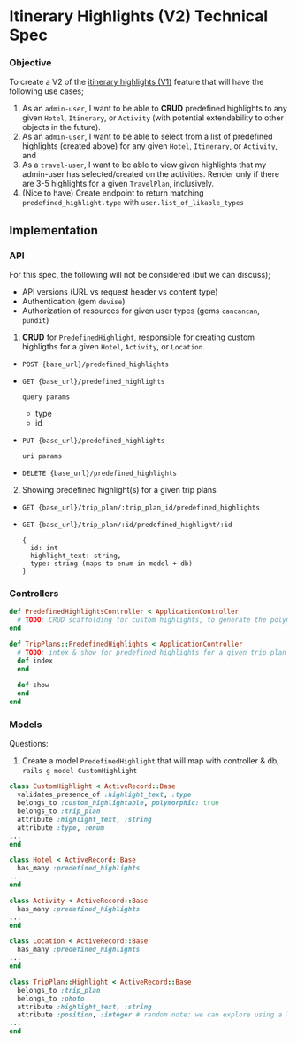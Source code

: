 # Itinerary Highlights (V2) Technical Spec

### Objective

To create a V2 of the [itinerary highlights (V1)](https://github.com/kimkimtravel/interviews/blob/main/itinerary_highlights_v2.md) feature that will have the following use cases;


1.  As an `admin-user`, I want to be able to **CRUD** predefined highlights to any given `Hotel`, `Itinerary`, or `Activity` (with potential extendability to other objects in the future).
2. As an `admin-user`, I want to be able to select from a list of predefined highlights (created above) for any given `Hotel`, `Itinerary`, or `Activity`, and 
3. As a `travel-user`, I want to be able to view given highlights that my admin-user has selected/created on the activities. Render only if there are 3-5 highlights for a given `TravelPlan`, inclusively.
4. (Nice to have) Create endpoint to return matching `predefined_highlight.type` with `user.list_of_likable_types`


## Implementation
### API
For this spec, the following will not be considered (but we can discuss);
- API versions (URL vs request header vs content type)
- Authentication (gem `devise`)
- Authorization of resources for given user types (gems `cancancan`, `pundit`)


1. **CRUD** for `PredefinedHighlight`, responsible for creating custom highligths for a given `Hotel`, `Activity`, or `Location`.
- 
  ```
  POST {base_url}/predefined_highlights
  ```
 

  
-
   ```
   GET {base_url}/predefined_highlights
   ```
   `query params`
   - type
   - id
   
- 
   ```
   PUT {base_url}/predefined_highlights
   ```
   
   `uri params`

-
   ```
   DELETE {base_url}/predefined_highlights
   ```


2. Showing predefined highlight(s) for a given trip plans

-
  ```
  GET {base_url}/trip_plan/:trip_plan_id/predefined_highlights
  ```
  
-
  ```
  GET {base_url}/trip_plan/:id/predefined_highlight/:id
  ```

  ```
  {
    id: int
    highlight_text: string,
    type: string (maps to enum in model + db)
  }
  ```


### Controllers

```ruby
def PredefinedHighlightsController < ApplicationController
  # TODO: CRUD scaffolding for custom highlights, to generate the polymorphic association
end
```

```ruby
def TripPlans::PredefinedHighlights < ApplicationController
  # TODO: intex & show for predefined highlights for a given trip plan
  def index
  end
  
  def show
  end
end
```



### Models

Questions:

1. Create a model `PredefinedHighlight` that will map with controller & db, `rails g model CustomHighlight`

```ruby
class CustomHighlight < ActiveRecord::Base
  validates_presence_of :highlight_text, :type
  belongs_to :custom_highlightable, polymorphic: true
  belongs_to :trip_plan
  attribute :highlight_text, :string
  attribute :type, :enum
...
end
```

```ruby
class Hotel < ActiveRecord::Base
  has_many :predefined_highlights
...
end
```

```ruby
class Activity < ActiveRecord::Base
  has_many :predefined_highlights
...
end
```

```ruby
class Location < ActiveRecord::Base
  has_many :predefined_highlights
...
end
```

```ruby
class TripPlan::Highlight < ActiveRecord::Base
  belongs_to :trip_plan
  belongs_to :photo
  attribute :highlight_text, :string
  attribute :position, :integer # random note: we can explore using a lexical sort to limit writes to db - less locking.
...
end
```



